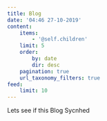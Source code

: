 ```yaml
---
title: Blog
date: '04:46 27-10-2019'
content:
    items:
        - '@self.children'
    limit: 5
    order:
        by: date
        dir: desc
    pagination: true
    url_taxonomy_filters: true
feed:
    limit: 10
---
```


Lets see if this Blog Sycnhed
